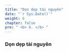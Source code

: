 ```yaml
---
title: "Dọn dẹp tài nguyên"
date: "`r Sys.Date()`"
weight: 6
chapter: false
pre: " <b> 6. </b> "
---
```


### Dọn dẹp tài nguyên

